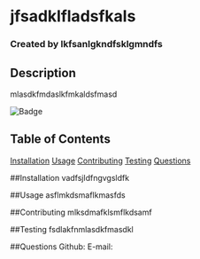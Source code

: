 # jfsadklfladsfkals
### Created by lkfsanlgkndfsklgmndfs

## Description
mlasdkfmdaslkfmkaldsfmasd

![Badge](https://img.shields.io/static/v1?label=License&message=MIT&color=<brightgreen>)

## Table of Contents
[Installation](#installation)
[Usage](#usage)
[Contributing](#contributing)
[Testing](#testing)
[Questions](#questions)
    
<a name="installation"></a>
##Installation
vadfsjldfngvgsldfk
    
<a name="usage"></a>
##Usage
asflmkdsmaflkmasfds
    
<a name="contributing"></a>
##Contributing
mlksdmafklsmflkdsamf
    
<a name="testing"></a>
##Testing
fsdlakfnmlasdkfmasdkl
    
<a name="questions"></a>
##Questions
Github: [](http://github.com//)
E-mail: 